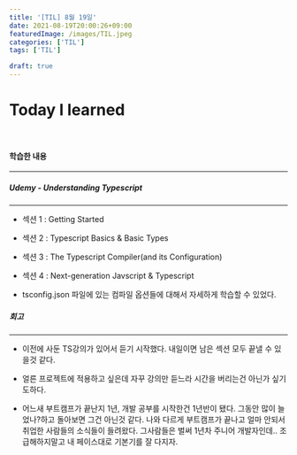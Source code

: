 ```yaml
---
title: '[TIL] 8월 19일'
date: 2021-08-19T20:00:26+09:00
featuredImage: /images/TIL.jpeg
categories: ['TIL']
tags: ['TIL']

draft: true
---
```


# Today I learned

<br>

<!--more-->

#### 학습한 내용

---

##### Udemy - Understanding Typescript

---

- 섹션 1 : Getting Started
- 섹션 2 : Typescript Basics & Basic Types
- 섹션 3 : The Typescript Compiler(and its Configuration)
- 섹션 4 : Next-generation Javscript & Typescript

- tsconfig.json 파일에 있는 컴파일 옵션들에 대해서 자세하게 학습할 수 있었다.

##### 회고

---

- 이전에 사둔 TS강의가 있어서 듣기 시작했다. 내일이면 남은 섹션 모두 끝낼 수 있을것 같다.
- 얼른 프로젝트에 적용하고 싶은데 자꾸 강의만 듣느라 시간을 버리는건 아닌가 싶기도하다.

- 어느새 부트캠프가 끝난지 1년, 개발 공부를 시작한건 1년반이 됐다. 그동안 많이 늘었나?하고 돌아보면 그건 아닌것 같다. 나와 다르게 부트캠프가 끝나고 얼마 안되서 취업한 사람들의 소식들이 들려왔다. 그사람들은 벌써 1년차 주니어 개발자인데.. 조급해하지말고 내 페이스대로 기본기를 잘 다지자.
